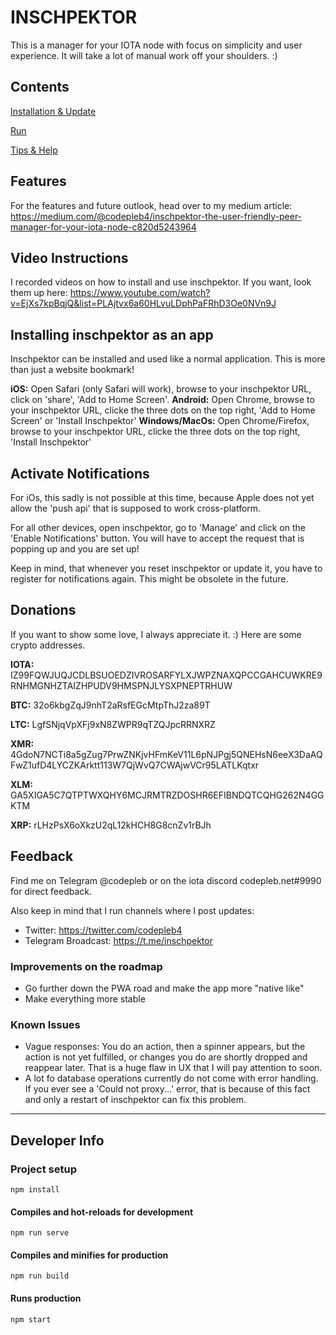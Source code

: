 # INSCHPEKTOR

This is a manager for your IOTA node with focus on simplicity and user experience. It will take a lot of manual work off your shoulders. :)

## Contents

[Installation & Update](docs/install+update.md)

[Run](docs/run.md)

[Tips & Help](docs/tips+help.md)

## Features

For the features and future outlook, head over to my medium article: https://medium.com/@codepleb4/inschpektor-the-user-friendly-peer-manager-for-your-iota-node-c820d5243964

## Video Instructions

I recorded videos on how to install and use inschpektor. If you want, look them up here: https://www.youtube.com/watch?v=EjXs7kpBqjQ&list=PLAjtvx6a60HLvuLDphPaFRhD3Oe0NVn9J

## Installing inschpektor as an app

Inschpektor can be installed and used like a normal application. This is more than just a website bookmark!

**iOS:** Open Safari (only Safari will work), browse to your inschpektor URL, click on 'share', 'Add to Home Screen'.
**Android:** Open Chrome, browse to your inschpektor URL, clicke the three dots on the top right, 'Add to Home Screen' or 'Install Inschpektor'
**Windows/MacOs:** Open Chrome/Firefox, browse to your inschpektor URL, clicke the three dots on the top right, 'Install Inschpektor'

## Activate Notifications

For iOs, this sadly is not possible at this time, because Apple does not yet allow the 'push api' that is supposed to work cross-platform.

For all other devices, open inschpektor, go to 'Manage' and click on the 'Enable Notifications' button. You will have to accept the request that is popping up and you are set up!

Keep in mind, that whenever you reset inschpektor or update it, you have to register for notifications again. This might be obsolete in the future.

## Donations

If you want to show some love, I always appreciate it. :) Here are some crypto addresses.

**IOTA:** IZ99FQWJUQJCDLBSUOEDZIVROSARFYLXJWPZNAXQPCCGAHCUWKRE9RNHMGNHZTAIZHPUDV9HMSPNJLYSXPNEPTRHUW

**BTC:** 32o6kbgZqJ9nhT2aRsfEGcMtpThJ2za89T

**LTC:** LgfSNjqVpXFj9xN8ZWPR9qTZQJpcRRNXRZ

**XMR:** 4GdoN7NCTi8a5gZug7PrwZNKjvHFmKeV11L6pNJPgj5QNEHsN6eeX3DaAQFwZ1ufD4LYCZKArktt113W7QjWvQ7CWAjwVCr95LATLKqtxr

**XLM:** GA5XIGA5C7QTPTWXQHY6MCJRMTRZDOSHR6EFIBNDQTCQHG262N4GGKTM

**XRP:** rLHzPsX6oXkzU2qL12kHCH8G8cnZv1rBJh

## Feedback

Find me on Telegram @codepleb or on the iota discord codepleb.net#9990 for direct feedback.

Also keep in mind that I run channels where I post updates:

- Twitter: https://twitter.com/codepleb4
- Telegram Broadcast: https://t.me/inschpektor

### Improvements on the roadmap

- Go further down the PWA road and make the app more "native like"
- Make everything more stable

### Known Issues

- Vague responses: You do an action, then a spinner appears, but the action is not yet fulfilled, or changes you do are shortly dropped and reappear later. That is a huge flaw in UX that I will pay attention to soon.
- A lot fo database operations currently do not come with error handling. If you ever see a 'Could not proxy...' error, that is because of this fact and only a restart of inschpektor can fix this problem.

---

## Developer Info

### Project setup

```
npm install
```

#### Compiles and hot-reloads for development

```
npm run serve
```

#### Compiles and minifies for production

```
npm run build
```

#### Runs production

```
npm start
```
